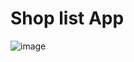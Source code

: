 # Shop list App

![image](https://user-images.githubusercontent.com/98910155/182017665-cc9fad36-8916-442f-b9b8-48c1eeaea436.png)

